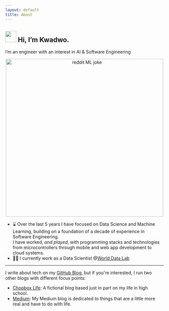 ```yaml
---
layout: default
title: About
---
```


## <img src="https://media.giphy.com/media/hvRJCLFzcasrR4ia7z/giphy.gif" width="35px"/> Hi, I’m Kwadwo.   
I’m an engineer with an interest in AI & Software Engineering

<center>
  <img src="https://i.redd.it/8lfied3ohyp11.jpg" alt="reddit ML joke" width="500px" text/>
</center>

- ⌛ Over the last 5 years I have focused on Data Science and Machine Learning, building on a foundation of a decade of experience in Software Engineering.<br/>I have worked, <i>and played</i>, with programming stacks and technologies from microcontrollers through mobile and web app development to cloud systems.
- 👨‍💻 I currently work as a Data Scientist @[World Data Lab](https://worlddata.io/)

---
I write about tech on my [GitHub Blog](https://kayo-gh.github.io/blog), but if you're interested, I run two other blogs with different focus points:
- [Chopbox Life](https://chopboxlife.com/): A fictional blog based just in part on my life in high school.
- [Medium](https://medium.com/@kayogh): My Medium blog is dedicated to things that are a little more real and have to do with life.
